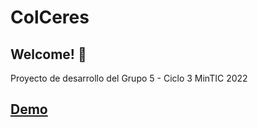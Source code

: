 # ColCeres

## Welcome! 👋

Proyecto de desarrollo del Grupo 5 - Ciclo 3 MinTIC 2022


## [Demo](https://learn-frontend-mintic.github.io/ColCeres.github.io/)

<!---
![Design preview for the landing page](./design/preview.gif)

--->

